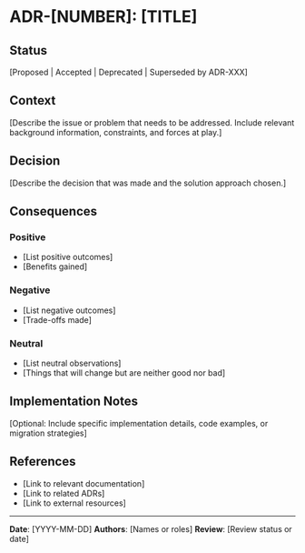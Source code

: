 # ADR-[NUMBER]: [TITLE]

## Status
[Proposed | Accepted | Deprecated | Superseded by ADR-XXX]

## Context
[Describe the issue or problem that needs to be addressed. Include relevant background information, constraints, and forces at play.]

## Decision
[Describe the decision that was made and the solution approach chosen.]

## Consequences

### Positive
- [List positive outcomes]
- [Benefits gained]

### Negative
- [List negative outcomes]
- [Trade-offs made]

### Neutral
- [List neutral observations]
- [Things that will change but are neither good nor bad]

## Implementation Notes
[Optional: Include specific implementation details, code examples, or migration strategies]

## References
- [Link to relevant documentation]
- [Link to related ADRs]
- [Link to external resources]

---
**Date**: [YYYY-MM-DD]
**Authors**: [Names or roles]
**Review**: [Review status or date]